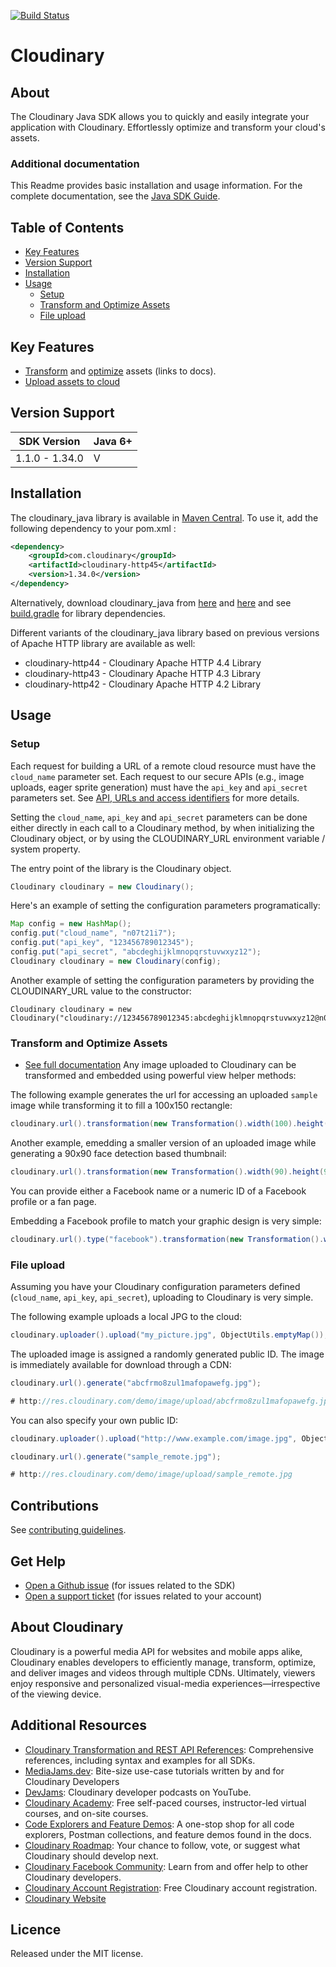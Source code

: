 [![Build Status](https://travis-ci.org/cloudinary/cloudinary_java.svg?branch=master)](https://travis-ci.org/cloudinary/cloudinary_java)

Cloudinary
==========

## About
The Cloudinary Java SDK allows you to quickly and easily integrate your application with Cloudinary.
Effortlessly optimize and transform your cloud's assets.

### Additional documentation
This Readme provides basic installation and usage information.
For the complete documentation, see the [Java SDK Guide](https://cloudinary.com/documentation/java_integration).

## Table of Contents
- [Key Features](#key-features)
- [Version Support](#Version-Support)
- [Installation](#installation)
- [Usage](#usage)
    - [Setup](#Setup)
    - [Transform and Optimize Assets](#Transform-and-Optimize-Assets)
    - [File upload](#File-upload)

## Key Features
- [Transform](https://cloudinary.com/documentation/java_video_manipulation) and [optimize](https://cloudinary.com/documentation/java_image_manipulation#image_optimizations) assets (links to docs).
- [Upload assets to cloud](https://cloudinary.com/documentation/java_image_and_video_upload)

## Version Support
| SDK Version    | Java 6+ |
|----------------|---------|
| 1.1.0 - 1.34.0 | V       |

## Installation
The cloudinary_java library is available in [Maven Central](https://mvnrepository.com/artifact/com.cloudinary/cloudinary-core). To use it, add the following dependency to your pom.xml :

```xml
<dependency>
    <groupId>com.cloudinary</groupId>
    <artifactId>cloudinary-http45</artifactId>
    <version>1.34.0</version>
</dependency>
```

Alternatively, download cloudinary_java from [here](https://repo1.maven.org/maven2/com/cloudinary/cloudinary-core/1.30.0/cloudinary-core-1.30.0.jar) and [here](https://repo1.maven.org/maven2/com/cloudinary/cloudinary-http45/1.30.0/cloudinary-http45-1.30.0.jar)
and see [build.gradle](https://github.com/cloudinary/cloudinary_java/blob/master/cloudinary-http45/build.gradle) for library dependencies.

Different variants of the cloudinary_java library based on previous versions of Apache HTTP library are available as well:
* cloudinary-http44 - Cloudinary Apache HTTP 4.4 Library
* cloudinary-http43 - Cloudinary Apache HTTP 4.3 Library
* cloudinary-http42 - Cloudinary Apache HTTP 4.2 Library

## Usage
### Setup

Each request for building a URL of a remote cloud resource must have the `cloud_name` parameter set.
Each request to our secure APIs (e.g., image uploads, eager sprite generation) must have the `api_key` and `api_secret` parameters set.
See [API, URLs and access identifiers](https://cloudinary.com/documentation/solution_overview#account_and_api_setup) for more details.

Setting the `cloud_name`, `api_key` and `api_secret` parameters can be done either directly in each call to a Cloudinary method,
by when initializing the Cloudinary object, or by using the CLOUDINARY_URL environment variable / system property.

The entry point of the library is the Cloudinary object.
```java
Cloudinary cloudinary = new Cloudinary();
```

Here's an example of setting the configuration parameters programatically:

```java
Map config = new HashMap();
config.put("cloud_name", "n07t21i7");
config.put("api_key", "123456789012345");
config.put("api_secret", "abcdeghijklmnopqrstuvwxyz12");
Cloudinary cloudinary = new Cloudinary(config);
```

Another example of setting the configuration parameters by providing the CLOUDINARY_URL value to the constructor:

    Cloudinary cloudinary = new Cloudinary("cloudinary://123456789012345:abcdeghijklmnopqrstuvwxyz12@n07t21i7");

### Transform and Optimize Assets
- [See full documentation](https://cloudinary.com/documentation/java_image_manipulation)
Any image uploaded to Cloudinary can be transformed and embedded using powerful view helper methods:

The following example generates the url for accessing an uploaded `sample` image while transforming it to fill a 100x150 rectangle:

```java
cloudinary.url().transformation(new Transformation().width(100).height(150).crop("fill")).generate("sample.jpg");
```

Another example, emedding a smaller version of an uploaded image while generating a 90x90 face detection based thumbnail:

```java
cloudinary.url().transformation(new Transformation().width(90).height(90).crop("thumb").gravity("face")).generate("woman.jpg");
```

You can provide either a Facebook name or a numeric ID of a Facebook profile or a fan page.

Embedding a Facebook profile to match your graphic design is very simple:

```java
cloudinary.url().type("facebook").transformation(new Transformation().width(130).height(130).crop("fill").gravity("north_west")).generate("billclinton.jpg");
```

### File upload
Assuming you have your Cloudinary configuration parameters defined (`cloud_name`, `api_key`, `api_secret`), uploading to Cloudinary is very simple.

The following example uploads a local JPG to the cloud:

```java
cloudinary.uploader().upload("my_picture.jpg", ObjectUtils.emptyMap());
```

The uploaded image is assigned a randomly generated public ID. The image is immediately available for download through a CDN:

```java
cloudinary.url().generate("abcfrmo8zul1mafopawefg.jpg");

# http://res.cloudinary.com/demo/image/upload/abcfrmo8zul1mafopawefg.jpg
```

You can also specify your own public ID:

```java
cloudinary.uploader().upload("http://www.example.com/image.jpg", ObjectUtils.asMap("public_id", "sample_remote"));

cloudinary.url().generate("sample_remote.jpg");

# http://res.cloudinary.com/demo/image/upload/sample_remote.jpg
```

## Contributions
See [contributing guidelines](/CONTRIBUTING.md).

## Get Help
- [Open a Github issue](https://github.com/CloudinaryLtd/cloudinary_java/issues) (for issues related to the SDK)
- [Open a support ticket](https://cloudinary.com/contact) (for issues related to your account)

## About Cloudinary
Cloudinary is a powerful media API for websites and mobile apps alike, Cloudinary enables developers to efficiently manage, transform, optimize, and deliver images and videos through multiple CDNs. Ultimately, viewers enjoy responsive and personalized visual-media experiences—irrespective of the viewing device.

## Additional Resources
- [Cloudinary Transformation and REST API References](https://cloudinary.com/documentation/cloudinary_references): Comprehensive references, including syntax and examples for all SDKs.
- [MediaJams.dev](https://mediajams.dev/): Bite-size use-case tutorials written by and for Cloudinary Developers
- [DevJams](https://www.youtube.com/playlist?list=PL8dVGjLA2oMr09amgERARsZyrOz_sPvqw): Cloudinary developer podcasts on YouTube.
- [Cloudinary Academy](https://training.cloudinary.com/): Free self-paced courses, instructor-led virtual courses, and on-site courses.
- [Code Explorers and Feature Demos](https://cloudinary.com/documentation/code_explorers_demos_index): A one-stop shop for all code explorers, Postman collections, and feature demos found in the docs.
- [Cloudinary Roadmap](https://cloudinary.com/roadmap): Your chance to follow, vote, or suggest what Cloudinary should develop next.
- [Cloudinary Facebook Community](https://www.facebook.com/groups/CloudinaryCommunity): Learn from and offer help to other Cloudinary developers.
- [Cloudinary Account Registration](https://cloudinary.com/users/register/free): Free Cloudinary account registration.
- [Cloudinary Website](https://cloudinary.com)

## Licence
Released under the MIT license.
